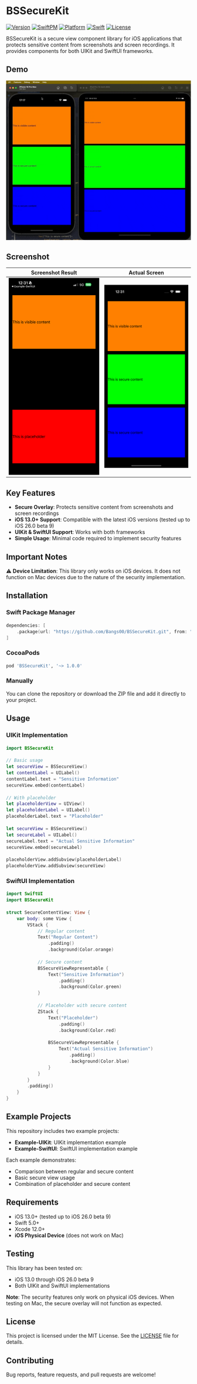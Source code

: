 # BSSecureKit

[![Version](https://img.shields.io/cocoapods/v/BSSecureKit.svg?style=flat)](https://cocoapods.org/pods/BSSecureKit)
[![SwiftPM](https://img.shields.io/badge/SPM-supported-DE5C43.svg?style=flat)](https://swift.org/package-manager/)
[![Platform](https://img.shields.io/badge/platform-iOS%2013.0+-blue.svg)](https://developer.apple.com/ios/)
[![Swift](https://img.shields.io/badge/swift-5.0+-orange.svg)](https://swift.org/)
[![License](https://img.shields.io/badge/license-MIT-green.svg)](LICENSE)

BSSecureKit is a secure view component library for iOS applications that protects sensitive content from screenshots and screen recordings. It provides components for both UIKit and SwiftUI frameworks.

## Demo

![Demo](docs/gifs/demo.gif)

## Screenshot

| Screenshot Result | Actual Screen |
|----------------|---------------|
| ![Screenshot Result](docs/images/physical_device.png) | ![Actual Screen](docs/images/simulator.png) |

## Key Features

- **Secure Overlay**: Protects sensitive content from screenshots and screen recordings
- **iOS 13.0+ Support**: Compatible with the latest iOS versions (tested up to iOS 26.0 beta 9)
- **UIKit & SwiftUI Support**: Works with both frameworks
- **Simple Usage**: Minimal code required to implement security features

## Important Notes

⚠️ **Device Limitation**: This library only works on iOS devices. It does not function on Mac devices due to the nature of the security implementation.

## Installation

### Swift Package Manager

```swift
dependencies: [
    .package(url: "https://github.com/Bangs00/BSSecureKit.git", from: "1.0.0")
]
```

### CocoaPods

```ruby
pod 'BSSecureKit', '~> 1.0.0'
```

### Manually

You can clone the repository or download the ZIP file and add it directly to your project.

## Usage

### UIKit Implementation

```swift
import BSSecureKit

// Basic usage
let secureView = BSSecureView()
let contentLabel = UILabel()
contentLabel.text = "Sensitive Information"
secureView.embed(contentLabel)

// With placeholder
let placeholderView = UIView()
let placeholderLabel = UILabel()
placeholderLabel.text = "Placeholder"

let secureView = BSSecureView()
let secureLabel = UILabel()
secureLabel.text = "Actual Sensitive Information"
secureView.embed(secureLabel)

placeholderView.addSubview(placeholderLabel)
placeholderView.addSubview(secureView)
```

### SwiftUI Implementation

```swift
import SwiftUI
import BSSecureKit

struct SecureContentView: View {
    var body: some View {
        VStack {
            // Regular content
            Text("Regular Content")
                .padding()
                .background(Color.orange)
            
            // Secure content
            BSSecureViewRepresentable {
                Text("Sensitive Information")
                    .padding()
                    .background(Color.green)
            }
            
            // Placeholder with secure content
            ZStack {
                Text("Placeholder")
                    .padding()
                    .background(Color.red)
                
                BSSecureViewRepresentable {
                    Text("Actual Sensitive Information")
                        .padding()
                        .background(Color.blue)
                }
            }
        }
        .padding()
    }
}
```

## Example Projects

This repository includes two example projects:

- **Example-UIKit**: UIKit implementation example
- **Example-SwiftUI**: SwiftUI implementation example

Each example demonstrates:
- Comparison between regular and secure content
- Basic secure view usage
- Combination of placeholder and secure content

## Requirements

- iOS 13.0+ (tested up to iOS 26.0 beta 9)
- Swift 5.0+
- Xcode 12.0+
- **iOS Physical Device** (does not work on Mac)

## Testing

This library has been tested on:
- iOS 13.0 through iOS 26.0 beta 9
- Both UIKit and SwiftUI implementations

**Note**: The security features only work on physical iOS devices. When testing on Mac, the secure overlay will not function as expected.

## License

This project is licensed under the MIT License. See the [LICENSE](LICENSE) file for details.

## Contributing

Bug reports, feature requests, and pull requests are welcome!